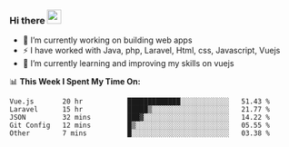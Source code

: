 ### Hi there <img src="https://media.giphy.com/media/hvRJCLFzcasrR4ia7z/giphy.gif" width="25px">


- 🔭 I’m currently working on building web apps
- ⚡ I have worked with Java, php, Laravel, Html, css, Javascript, Vuejs
- 🌱 I’m currently learning and improving my skills on vuejs






📊 **This Week I Spent My Time On:**
<!--START_SECTION:waka-->
```text
Vue.js       20 hr           █████████████░░░░░░░░░░░░   51.43 % 
Laravel      15 hr           █████▒░░░░░░░░░░░░░░░░░░░   21.77 % 
JSON         32 mins         ███▓░░░░░░░░░░░░░░░░░░░░░   14.22 % 
Git Config   12 mins         █▒░░░░░░░░░░░░░░░░░░░░░░░   05.55 % 
Other        7 mins          █░░░░░░░░░░░░░░░░░░░░░░░░   03.38 % 
```
<!--END_SECTION:waka-->
